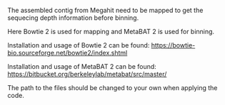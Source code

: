 The assembled contig from Megahit need to be mapped to get the sequecing depth information before binning.

Here Bowtie 2 is used for mapping and MetaBAT 2 is used for binning.

Installation and usage of Bowtie 2 can be found: https://bowtie-bio.sourceforge.net/bowtie2/index.shtml

Installation and usage of MetaBAT 2 can be found: https://bitbucket.org/berkeleylab/metabat/src/master/

The path to the files should be changed to your own when applying the code.
